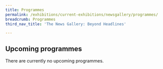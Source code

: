 ```yaml
---
title: Programmes
permalink: /exhibitions/current-exhibitions/newsgallery/programmes/
breadcrumb: Programmes
third_nav_title: 'The News Gallery: Beyond Headlines'

---
```



<!-- 

Colours
Upcoming: default colour
Past: #c1c1c1

<table class="table table-v">
    <tr>
        <td style="background-color: #c1c1c1;">Date<br>
            &mdash;<br>
            Time</td>
        <td>
            <p>Title</p>
            <p><a href="#">Description</a></p>
        </td>
    </tr>
</table>

-->

<h2>Upcoming programmes</h2>

<p>There are currently no upcoming programmes.</p>
